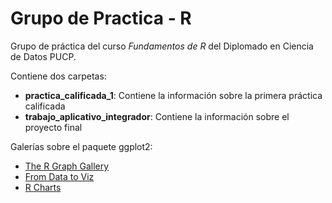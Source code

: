 # Grupo de Practica - R 
Grupo de práctica del curso *Fundamentos de R* del Diplomado en Ciencia de Datos PUCP.

Contiene dos carpetas:
- **practica_calificada_1**: Contiene la información sobre la primera práctica calificada
- **trabajo_aplicativo_integrador**: Contiene la información sobre el proyecto final

Galerías sobre el paquete ggplot2: 
- [The R Graph Gallery](https://r-graph-gallery.com/)
- [From Data to Viz](https://www.data-to-viz.com/)
- [R Charts](https://r-charts.com/es/)

